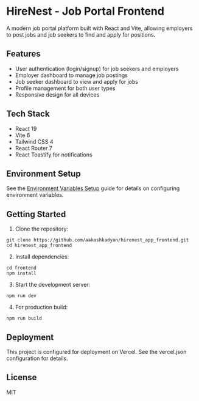 # HireNest - Job Portal Frontend

A modern job portal platform built with React and Vite, allowing employers to post jobs and job seekers to find and apply for positions.

## Features

- User authentication (login/signup) for job seekers and employers
- Employer dashboard to manage job postings
- Job seeker dashboard to view and apply for jobs
- Profile management for both user types
- Responsive design for all devices

## Tech Stack

- React 19
- Vite 6
- Tailwind CSS 4
- React Router 7
- React Toastify for notifications

## Environment Setup

See the [Environment Variables Setup](frontend/ENV_SETUP.md) guide for details on configuring environment variables.

## Getting Started

1. Clone the repository:
```
git clone https://github.com/aakashkadyan/hirenest_app_frontend.git
cd hirenest_app_frontend
```

2. Install dependencies:
```
cd frontend
npm install
```

3. Start the development server:
```
npm run dev
```

4. For production build:
```
npm run build
```

## Deployment

This project is configured for deployment on Vercel. See the vercel.json configuration for details.

## License

MIT 